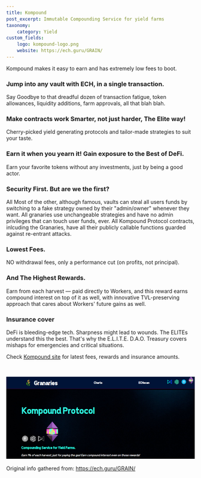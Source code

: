 ```yaml
---
title: Kompound
post_excerpt: Immutable Compounding Service for yield farms
taxonomy:
    category: Yield
custom_fields:
    logo: kompound-logo.png
    website: https://ech.guru/GRAIN/
---
```

Kompound makes it easy to earn and has extremely low fees to boot.

### Jump into any vault with ECH, in a single transaction.
Say Goodbye to that dreadful dozen of transaction fatigue, token allowances, liquidity additions, farm approvals, all that blah blah.

### Make contracts work Smarter, not just harder, The Elite way!
Cherry-picked yield generating protocols and tailor-made strategies to suit your taste.

### Earn it when you yearn it! Gain exposure to the Best of DeFi.
Earn your favorite tokens without any investments, just by being a good actor.

### Security First. But are we the first?
All Most of the other, although famous, vaults can steal all users funds by switching to a fake strategy owned by their "admin/owner" whenever they want. All granaries use unchangeable strategies and have no admin privileges that can touch user funds, ever. All Kompound Protocol contracts, inlcuding the Granaries, have all their publicly callable functions guarded against re-entrant attacks.

### Lowest Fees.
NO withdrawal fees, only a performance cut (on profits, not principal).

### And The Highest Rewards.
Earn from each harvest ― paid directly to Workers, and this reward earns compound interest on top of it as well, with innovative TVL-preserving approach that cares about Workers' future gains as well.

### Insurance cover
DeFi is bleeding-edge tech. Sharpness might lead to wounds. The ELITEs understand this the best. That's why the E.L.I.T.E. D.A.O. Treasury covers mishaps for emergencies and critical situations.

Check [Kompound site](https://ech.guru/GRAIN/) for latest fees, rewards and insurance amounts.

&nbsp;

[![Kompound](/_images/kompound-pic1.png "Kompound")](https://ech.guru/GRAIN/)

Original info gathered from: https://ech.guru/GRAIN/

